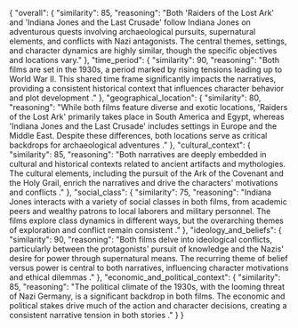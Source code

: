 {
    "overall": {
        "similarity": 85,
        "reasoning": "Both 'Raiders of the Lost Ark' and 'Indiana Jones and the Last Crusade' follow Indiana Jones on adventurous quests involving archaeological pursuits, supernatural elements, and conflicts with Nazi antagonists. The central themes, settings, and character dynamics are highly similar, though the specific objectives and locations vary."
    },
    "time_period": {
        "similarity": 90,
        "reasoning": "Both films are set in the 1930s, a period marked by rising tensions leading up to World War II. This shared time frame significantly impacts the narratives, providing a consistent historical context that influences character behavior and plot development  ."
    },
    "geographical_location": {
        "similarity": 80,
        "reasoning": "While both films feature diverse and exotic locations, 'Raiders of the Lost Ark' primarily takes place in South America and Egypt, whereas 'Indiana Jones and the Last Crusade' includes settings in Europe and the Middle East. Despite these differences, both locations serve as critical backdrops for archaeological adventures  ."
    },
    "cultural_context": {
        "similarity": 85,
        "reasoning": "Both narratives are deeply embedded in cultural and historical contexts related to ancient artifacts and mythologies. The cultural elements, including the pursuit of the Ark of the Covenant and the Holy Grail, enrich the narratives and drive the characters' motivations and conflicts  ."
    },
    "social_class": {
        "similarity": 75,
        "reasoning": "Indiana Jones interacts with a variety of social classes in both films, from academic peers and wealthy patrons to local laborers and military personnel. The films explore class dynamics in different ways, but the overarching themes of exploration and conflict remain consistent  ."
    },
    "ideology_and_beliefs": {
        "similarity": 90,
        "reasoning": "Both films delve into ideological conflicts, particularly between the protagonists' pursuit of knowledge and the Nazis' desire for power through supernatural means. The recurring theme of belief versus power is central to both narratives, influencing character motivations and ethical dilemmas  ."
    },
    "economic_and_political_context": {
        "similarity": 85,
        "reasoning": "The political climate of the 1930s, with the looming threat of Nazi Germany, is a significant backdrop in both films. The economic and political stakes drive much of the action and character decisions, creating a consistent narrative tension in both stories  ."
    }
}